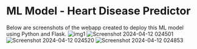 # ML Model - Heart Disease Predictor
Below are screenshots of the webapp created to deploy this ML model using Python and Flask.
![img1](https://github.com/adz-21/ML-Heart-Disease-Predictor/assets/106603065/af4aa482-51a4-4ac9-9910-765d81cd234f)
![Screenshot 2024-04-12 024501](https://github.com/adz-21/ML-Heart-Disease-Predictor/assets/106603065/b996901b-2281-458e-9611-2ef46f58d5e7)
![Screenshot 2024-04-12 024520](https://github.com/adz-21/ML-Heart-Disease-Predictor/assets/106603065/e0daaa19-01b3-447c-8f47-d57f4de52a1c)
![Screenshot 2024-04-12 024853](https://github.com/adz-21/ML-Heart-Disease-Predictor/assets/106603065/5559e68c-a41b-4df3-8a8a-3aa06d2868f7)


